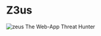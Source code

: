 # Z3us
![zeus](https://github.com/Threat-Olympus/Z3us/assets/138703999/0d36a159-9ef7-456e-9aa5-ff6fcfa1b46a)
The Web-App Threat Hunter
